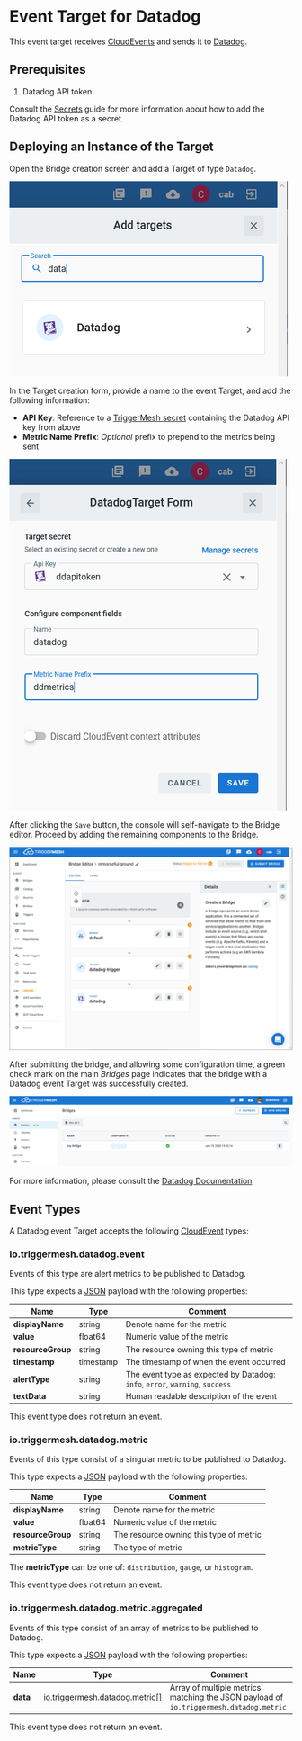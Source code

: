 # Event Target for Datadog

This event target receives [CloudEvents][ce] and sends it to [Datadog][datadog].

## Prerequisites

1. Datadog API token

Consult the [Secrets](../guides/secrets.md) guide for more information about
how to add the Datadog API token as a secret.

## Deploying an Instance of the Target

Open the Bridge creation screen and add a Target of type `Datadog`.

![Adding a Datadog Target](../images/datadog-target/create-bridge-1.png)

In the Target creation form, provide a name to the event Target, and add the following information:

* **API Key**: Reference to a [TriggerMesh secret](../guides/secrets.md) containing the Datadog API key from above
* **Metric Name Prefix**: _Optional_ prefix to prepend to the metrics being sent

![Datadog Target form](../images/datadog-target/create-bridge-2.png)

After clicking the `Save` button, the console will self-navigate to the Bridge editor. Proceed by adding the remaining components to the Bridge.

![Bridge overview](../images/datadog-target/create-bridge-3.png)

After submitting the bridge, and allowing some configuration time, a green check mark on the main _Bridges_ page indicates that the bridge with a Datadog event Target was successfully created.

![Bridge status](../images/bridge-status-green.png)

For more information, please consult the [Datadog Documentation][datadog]

## Event Types

A Datadog event Target accepts the following [CloudEvent][ce] types:

### io.triggermesh.datadog.event

Events of this type are alert metrics to be published to Datadog.

This type expects a [JSON][ce-jsonformat] payload with the following properties:

| Name  |  Type |  Comment |
| ---|---|---|
| **displayName**|string|Denote name for the metric|
| **value**|float64|Numeric value of the metric|
| **resourceGroup**|string|The resource owning this type of metric|
| **timestamp**|timestamp|The timestamp of when the event occurred|
| **alertType**|string|The event type as expected by Datadog: `info`, `error`, `warning`, `success`|
| **textData**|string|Human readable description of the event|

This event type does not return an event.

### io.triggermesh.datadog.metric

Events of this type consist of a singular metric to be published to Datadog.

This type expects a [JSON][ce-jsonformat] payload with the following properties:

| Name | Type | Comment |
|---|---|---|
| **displayName**|string|Denote name for the metric|
| **value**|float64|Numeric value of the metric|
| **resourceGroup**|string|The resource owning this type of metric|
| **metricType**|string|The type of metric|

The **metricType** can be one of: `distribution`, `gauge`, or `histogram`.

This event type does not return an event.

### io.triggermesh.datadog.metric.aggregated

Events of this type consist of an array of metrics to be published to Datadog.

This type expects a [JSON][ce-jsonformat] payload with the following properties:

| Name | Type | Comment |
|---|---|---|
| **data**| io.triggermesh.datadog.metric[] | Array of multiple metrics matching the JSON payload of `io.triggermesh.datadog.metric`

This event type does not return an event.

[ce]: https://cloudevents.io/
[ce-jsonformat]: https://github.com/cloudevents/spec/blob/v1.0/json-format.md
[datadog]: https://docs.datadoghq.com
